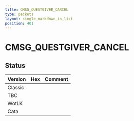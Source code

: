 ```yaml
---
title: CMSG_QUESTGIVER_CANCEL
type: packets
layout: single_markdown_in_list
position: 401
---
```


# CMSG_QUESTGIVER_CANCEL

## Status

Version | Hex | Comment
---------- | ---------- | ---------- 
Classic |  |  
TBC |  |  
WotLK |  |  
Cata |  |  
